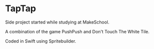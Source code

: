 # TapTap
Side project started while studying at MakeSchool. 

A combination of the game PushPush and Don't Touch The White Tile.

Coded in Swift using Spritebuilder.
